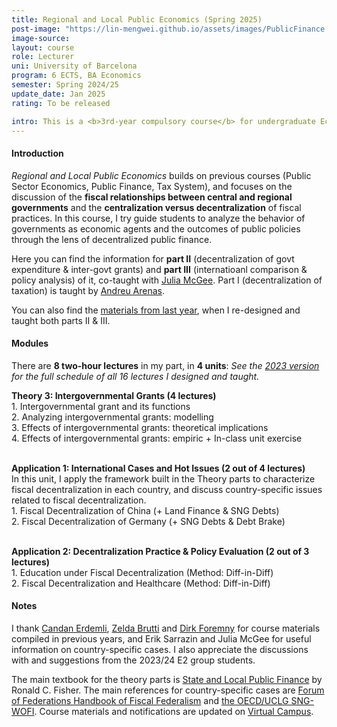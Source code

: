 ```yaml
---
title: Regional and Local Public Economics (Spring 2025)
post-image: "https://lin-mengwei.github.io/assets/images/PublicFinance.png"
image-source:  
layout: course
role: Lecturer
uni: University of Barcelona
program: 6 ECTS, BA Economics 
semester: Spring 2024/25
update_date: Jan 2025
rating: To be released

intro: This is a <b>3rd-year compulsory course</b> for undergraduate Economics majors, blending economic theory, quantitative evidence, and international cases to analyze local public finance.
---
```


#### Introduction
*Regional and Local Public Economics* builds on previous courses (Public Sector Economics, Public Finance, Tax System), and focuses on the discussion of the <b>fiscal relationships between central and regional governments</b> and the <b>centralization versus decentralization</b> of fiscal practices. In this course, I try guide students to analyze the behavior of governments as economic agents and the outcomes of public policies through the lens of decentralized public finance.

Here you can find the information for <b>part II</b> (decentralization of govt expenditure & inter-govt grants) and <b>part III</b> (internatioanl comparison & policy analysis) of it, co-taught with [Julia McGee](https://sites.google.com/view/julia-mcgee). Part I (decentralization of taxation) is taught by [Andreu Arenas](https://sites.google.com/site/andreuarenasweb/home).

You can also find the [materials from last year](https://lin-mengwei.github.io/region-public-econ-2023.html), when I re-designed and taught both parts II & III.


#### Modules

There are **8 two-hour lectures** in my part,  in **4 units**:
<i>See the <a href="https://lin-mengwei.github.io/region-public-econ-2023.html">2023 version</a> for the full schedule of all 16 lectures I designed and taught.</i>

<b>Theory 3: Intergovernmental Grants (4 lectures)</b> <br>
	1. Intergovernmental grant and its functions <br>
	2. Analyzing intergovernmental grants: modelling <br>
	3. Effects of intergovernmental grants: theoretical implications <br>
	4. Effects of intergovernmental grants: empiric + In-class unit exercise 
<br><br>

<b>Application 1: International Cases and Hot Issues (2 out of 4 lectures)</b> <br>
In this unit, I apply the framework built in the Theory parts to characterize fiscal decentralization in each country, and discuss country-specific issues related to fiscal decentralization. <br>
	1. Fiscal Decentralization of China (+ Land Finance & SNG Debts)  <br>
	2. Fiscal Decentralization of Germany (+ SNG Debts & Debt Brake) 
<br><br>

<b>Application 2: Decentralization Practice & Policy Evaluation (2 out of 3 lectures) </b><br>
	1. Education under Fiscal Decentralization (Method: Diff-in-Diff) <br> 
	2. Fiscal Decentralization and Healthcare (Method: Diff-in-Diff) <br> 

#### Notes

I thank [Candan Erdemli](https://candanerdemli.com/), [Zelda Brutti](https://sites.google.com/site/zeldabrutti/) and [Dirk Foremny](http://foremny.eu/) for course materials compiled in previous years, and Erik Sarrazin and Julia McGee for useful information on country-specific cases. I also appreciate the discussions with and suggestions from the 2023/24 E2 group students.

The main textbook for the theory parts is [State and Local Public Finance](https://www.routledge.com/State-and-Local-Public-Finance/Fisher/p/book/9780367467234) by Ronald C. Fisher. The main references for country-specific cases are [Forum of Federations Handbook of Fiscal Federalism](https://forumfed.org/wp-content/uploads/2023/08/978-3-030-97258-5-3.pdf) and [the OECD/UCLG SNG-WOFI](www.sng-wofi.org/country-profiles/). Course materials and notifications are updated on [Virtual Campus](https://campusvirtual.ub.edu/course/view.php?id=68724).